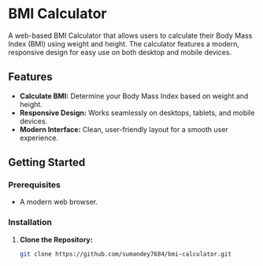 # BMI Calculator

A web-based BMI Calculator that allows users to calculate their Body Mass Index (BMI) using weight and height. The calculator features a modern, responsive design for easy use on both desktop and mobile devices.

## Features

- **Calculate BMI:** Determine your Body Mass Index based on weight and height.
- **Responsive Design:** Works seamlessly on desktops, tablets, and mobile devices.
- **Modern Interface:** Clean, user-friendly layout for a smooth user experience.

## Getting Started

### Prerequisites

- A modern web browser.

### Installation

1. **Clone the Repository:**
   ```bash
   git clone https://github.com/sumandey7684/bmi-calculator.git

